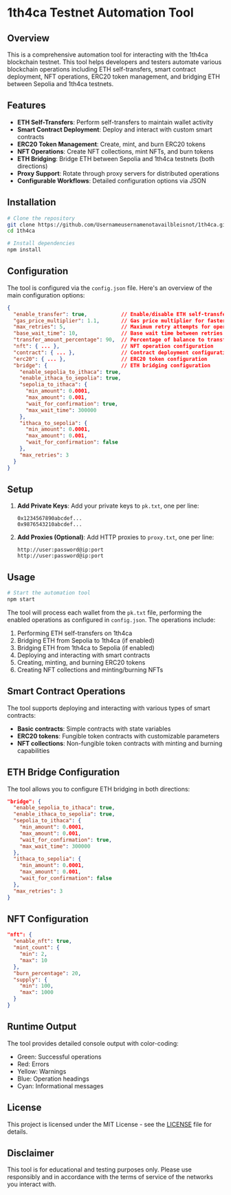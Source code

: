 # 1th4ca Testnet Automation Tool

## Overview

This is a comprehensive automation tool for interacting with the 1th4ca blockchain testnet. This tool helps developers and testers automate various blockchain operations including ETH self-transfers, smart contract deployment, NFT operations, ERC20 token management, and bridging ETH between Sepolia and 1th4ca testnets.

## Features

- **ETH Self-Transfers**: Perform self-transfers to maintain wallet activity
- **Smart Contract Deployment**: Deploy and interact with custom smart contracts
- **ERC20 Token Management**: Create, mint, and burn ERC20 tokens
- **NFT Operations**: Create NFT collections, mint NFTs, and burn tokens
- **ETH Bridging**: Bridge ETH between Sepolia and 1th4ca testnets (both directions)
- **Proxy Support**: Rotate through proxy servers for distributed operations
- **Configurable Workflows**: Detailed configuration options via JSON

## Installation

```bash
# Clone the repository
git clone https://github.com/Usernameusernamenotavailbleisnot/1th4ca.git
cd 1th4ca

# Install dependencies
npm install
```

## Configuration

The tool is configured via the `config.json` file. Here's an overview of the main configuration options:

```json
{
  "enable_transfer": true,           // Enable/disable ETH self-transfers
  "gas_price_multiplier": 1.1,       // Gas price multiplier for faster confirmations
  "max_retries": 5,                  // Maximum retry attempts for operations
  "base_wait_time": 10,              // Base wait time between retries
  "transfer_amount_percentage": 90,  // Percentage of balance to transfer
  "nft": { ... },                    // NFT operation configuration
  "contract": { ... },               // Contract deployment configuration
  "erc20": { ... },                  // ERC20 token configuration
  "bridge": {                        // ETH bridging configuration
    "enable_sepolia_to_ithaca": true,
    "enable_ithaca_to_sepolia": true,
    "sepolia_to_ithaca": {
      "min_amount": 0.0001,
      "max_amount": 0.001,
      "wait_for_confirmation": true,
      "max_wait_time": 300000
    },
    "ithaca_to_sepolia": {
      "min_amount": 0.0001,
      "max_amount": 0.001,
      "wait_for_confirmation": false
    },
    "max_retries": 3
  }
}
```

## Setup

1. **Add Private Keys**: Add your private keys to `pk.txt`, one per line:
   ```
   0x1234567890abcdef...
   0x9876543210abcdef...
   ```

2. **Add Proxies (Optional)**: Add HTTP proxies to `proxy.txt`, one per line:
   ```
   http://user:password@ip:port
   http://user:password@ip:port
   ```

## Usage

```bash
# Start the automation tool
npm start
```

The tool will process each wallet from the `pk.txt` file, performing the enabled operations as configured in `config.json`. The operations include:

1. Performing ETH self-transfers on 1th4ca
2. Bridging ETH from Sepolia to 1th4ca (if enabled)
3. Bridging ETH from 1th4ca to Sepolia (if enabled)
4. Deploying and interacting with smart contracts
5. Creating, minting, and burning ERC20 tokens
6. Creating NFT collections and minting/burning NFTs

## Smart Contract Operations

The tool supports deploying and interacting with various types of smart contracts:

- **Basic contracts**: Simple contracts with state variables
- **ERC20 tokens**: Fungible token contracts with customizable parameters
- **NFT collections**: Non-fungible token contracts with minting and burning capabilities

## ETH Bridge Configuration

The tool allows you to configure ETH bridging in both directions:

```json
"bridge": {
  "enable_sepolia_to_ithaca": true,
  "enable_ithaca_to_sepolia": true,
  "sepolia_to_ithaca": {
    "min_amount": 0.0001,
    "max_amount": 0.001,
    "wait_for_confirmation": true,
    "max_wait_time": 300000
  },
  "ithaca_to_sepolia": {
    "min_amount": 0.0001,
    "max_amount": 0.001,
    "wait_for_confirmation": false
  },
  "max_retries": 3
}
```

## NFT Configuration

```json
"nft": {
  "enable_nft": true,
  "mint_count": {
    "min": 2,
    "max": 10
  },
  "burn_percentage": 20,
  "supply": {
    "min": 100,
    "max": 1000
  }
}
```

## Runtime Output

The tool provides detailed console output with color-coding:
- Green: Successful operations
- Red: Errors
- Yellow: Warnings
- Blue: Operation headings
- Cyan: Informational messages

## License

This project is licensed under the MIT License - see the [LICENSE](LICENSE) file for details.

## Disclaimer

This tool is for educational and testing purposes only. Please use responsibly and in accordance with the terms of service of the networks you interact with.
